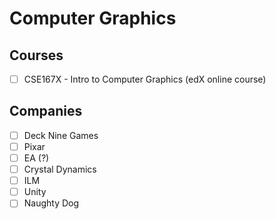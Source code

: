 # Computer Graphics

## Courses

- [ ] CSE167X - Intro to Computer Graphics (edX online course) 

## Companies
- [ ] Deck Nine Games
- [ ] Pixar
- [ ] EA (?)
- [ ] Crystal Dynamics
- [ ] ILM
- [ ] Unity
- [ ] Naughty Dog
